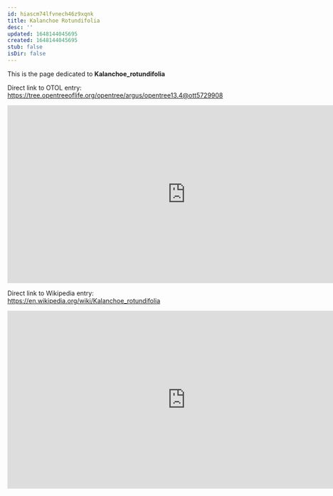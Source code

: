 ```yaml
---
id: hiascm74lfvnech46z9xqnk
title: Kalanchoe Rotundifolia
desc: ''
updated: 1648144045695
created: 1648144045695
stub: false
isDir: false
---
```

This is the page dedicated to **Kalanchoe_rotundifolia**


Direct link to OTOL entry: https://tree.opentreeoflife.org/opentree/argus/opentree13.4@ott5729908



<html>
    <body>
    <iframe src="https://tree.opentreeoflife.org/opentree/argus/opentree13.4@ott5729908"
    width="800" height="400" frameborder="0" allowfullscreen> </iframe>
    </body>
</html>
    


Direct link to Wikipedia entry: https://en.wikipedia.org/wiki/Kalanchoe_rotundifolia



<html>
    <body>
    <iframe src="https://en.wikipedia.org/wiki/Kalanchoe_rotundifolia"
    width="800" height="400" frameborder="0" allowfullscreen> </iframe>
    </body>
</html>
    
